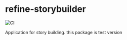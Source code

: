 # refine-storybuilder

![CI](https://github.com/My-Novel-Management/refine-storybuilder/workflows/CI/badge.svg)

Application for story building. this package is test version
